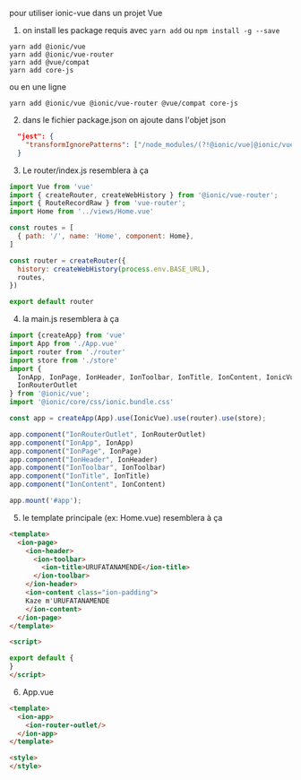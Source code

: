 pour utiliser ionic-vue dans un projet Vue

1) on install les package requis avec ```yarn add``` ou ```npm install -g --save```

```
yarn add @ionic/vue
yarn add @ionic/vue-router
yarn add @vue/compat
yarn add core-js
```

ou  en une ligne
```
yarn add @ionic/vue @ionic/vue-router @vue/compat core-js
```
2) dans le fichier package.json on ajoute dans l'objet json

```json
  "jest": {
    "transformIgnorePatterns": ["/node_modules/(?!@ionic/vue|@ionic/vue-router|@ionic/core|@stencil/core|ionicons)"]
  }
```

3) Le router/index.js resemblera à ça
```js
import Vue from 'vue'
import { createRouter, createWebHistory } from '@ionic/vue-router';
import { RouteRecordRaw } from 'vue-router';
import Home from '../views/Home.vue'

const routes = [
  { path: '/', name: 'Home', component: Home},
]

const router = createRouter({
  history: createWebHistory(process.env.BASE_URL),
  routes,
})

export default router
```

4) la main.js resemblera à ça
```js
import {createApp} from 'vue'
import App from './App.vue'
import router from './router'
import store from './store'
import {
  IonApp, IonPage, IonHeader, IonToolbar, IonTitle, IonContent, IonicVue,
  IonRouterOutlet 
} from '@ionic/vue';
import '@ionic/core/css/ionic.bundle.css'

const app = createApp(App).use(IonicVue).use(router).use(store);

app.component("IonRouterOutlet", IonRouterOutlet)
app.component("IonApp", IonApp)
app.component("IonPage", IonPage)
app.component("IonHeader", IonHeader)
app.component("IonToolbar", IonToolbar)
app.component("IonTitle", IonTitle)
app.component("IonContent", IonContent)

app.mount('#app');
```

5) le template principale (ex: Home.vue) resemblera à ça
```html
<template>
  <ion-page>
    <ion-header>
      <ion-toolbar>
        <ion-title>URUFATANAMENDE</ion-title>
      </ion-toolbar>
    </ion-header>
    <ion-content class="ion-padding">
	Kaze m'URUFATANAMENDE
    </ion-content>
  </ion-page>
</template>

<script>

export default {
}
</script>
```

6) App.vue

```html
<template>
  <ion-app>
    <ion-router-outlet/>
  </ion-app>
</template>

<style>
</style>
```
